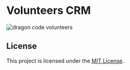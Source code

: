 # Volunteers CRM

![dragon code volunteers](https://preview.dragon-code.pro/the-dragon-code/volunteers-crm.svg?background=f9322c&invert=1)


## License

This project is licensed under the [MIT License](LICENSE).
